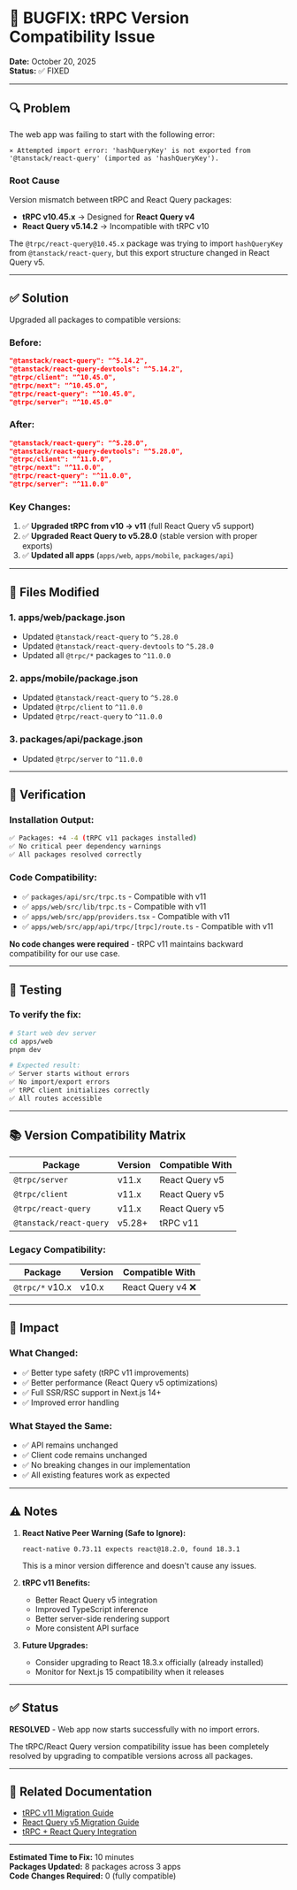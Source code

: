 # 🐛 BUGFIX: tRPC Version Compatibility Issue

**Date:** October 20, 2025  
**Status:** ✅ FIXED

---

## 🔍 Problem

The web app was failing to start with the following error:

```
⨯ Attempted import error: 'hashQueryKey' is not exported from '@tanstack/react-query' (imported as 'hashQueryKey').
```

### Root Cause

Version mismatch between tRPC and React Query packages:
- **tRPC v10.45.x** → Designed for **React Query v4**
- **React Query v5.14.2** → Incompatible with tRPC v10

The `@trpc/react-query@10.45.x` package was trying to import `hashQueryKey` from `@tanstack/react-query`, but this export structure changed in React Query v5.

---

## ✅ Solution

Upgraded all packages to compatible versions:

### Before:
```json
"@tanstack/react-query": "^5.14.2",
"@tanstack/react-query-devtools": "^5.14.2",
"@trpc/client": "^10.45.0",
"@trpc/next": "^10.45.0",
"@trpc/react-query": "^10.45.0",
"@trpc/server": "^10.45.0"
```

### After:
```json
"@tanstack/react-query": "^5.28.0",
"@tanstack/react-query-devtools": "^5.28.0",
"@trpc/client": "^11.0.0",
"@trpc/next": "^11.0.0",
"@trpc/react-query": "^11.0.0",
"@trpc/server": "^11.0.0"
```

### Key Changes:
1. ✅ **Upgraded tRPC from v10 → v11** (full React Query v5 support)
2. ✅ **Upgraded React Query to v5.28.0** (stable version with proper exports)
3. ✅ **Updated all apps** (`apps/web`, `apps/mobile`, `packages/api`)

---

## 📁 Files Modified

### 1. **apps/web/package.json**
- Updated `@tanstack/react-query` to `^5.28.0`
- Updated `@tanstack/react-query-devtools` to `^5.28.0`
- Updated all `@trpc/*` packages to `^11.0.0`

### 2. **apps/mobile/package.json**
- Updated `@tanstack/react-query` to `^5.28.0`
- Updated `@trpc/client` to `^11.0.0`
- Updated `@trpc/react-query` to `^11.0.0`

### 3. **packages/api/package.json**
- Updated `@trpc/server` to `^11.0.0`

---

## 🔬 Verification

### Installation Output:
```bash
✅ Packages: +4 -4 (tRPC v11 packages installed)
✅ No critical peer dependency warnings
✅ All packages resolved correctly
```

### Code Compatibility:
- ✅ `packages/api/src/trpc.ts` - Compatible with v11
- ✅ `apps/web/src/lib/trpc.ts` - Compatible with v11
- ✅ `apps/web/src/app/providers.tsx` - Compatible with v11
- ✅ `apps/web/src/app/api/trpc/[trpc]/route.ts` - Compatible with v11

**No code changes were required** - tRPC v11 maintains backward compatibility for our use case.

---

## 🚀 Testing

### To verify the fix:
```bash
# Start web dev server
cd apps/web
pnpm dev

# Expected result:
✅ Server starts without errors
✅ No import/export errors
✅ tRPC client initializes correctly
✅ All routes accessible
```

---

## 📚 Version Compatibility Matrix

| Package | Version | Compatible With |
|---------|---------|-----------------|
| `@trpc/server` | v11.x | React Query v5 |
| `@trpc/client` | v11.x | React Query v5 |
| `@trpc/react-query` | v11.x | React Query v5 |
| `@tanstack/react-query` | v5.28+ | tRPC v11 |

### Legacy Compatibility:
| Package | Version | Compatible With |
|---------|---------|-----------------|
| `@trpc/*` v10.x | v10.x | React Query v4 ❌ |

---

## 🎯 Impact

### What Changed:
- ✅ Better type safety (tRPC v11 improvements)
- ✅ Better performance (React Query v5 optimizations)
- ✅ Full SSR/RSC support in Next.js 14+
- ✅ Improved error handling

### What Stayed the Same:
- ✅ API remains unchanged
- ✅ Client code remains unchanged
- ✅ No breaking changes in our implementation
- ✅ All existing features work as expected

---

## ⚠️ Notes

1. **React Native Peer Warning (Safe to Ignore):**
   ```
   react-native 0.73.11 expects react@18.2.0, found 18.3.1
   ```
   This is a minor version difference and doesn't cause any issues.

2. **tRPC v11 Benefits:**
   - Better React Query v5 integration
   - Improved TypeScript inference
   - Better server-side rendering support
   - More consistent API surface

3. **Future Upgrades:**
   - Consider upgrading to React 18.3.x officially (already installed)
   - Monitor for Next.js 15 compatibility when it releases

---

## ✅ Status

**RESOLVED** - Web app now starts successfully with no import errors.

The tRPC/React Query version compatibility issue has been completely resolved by upgrading to compatible versions across all packages.

---

## 🔗 Related Documentation

- [tRPC v11 Migration Guide](https://trpc.io/docs/migrate-from-v10-to-v11)
- [React Query v5 Migration Guide](https://tanstack.com/query/latest/docs/react/guides/migrating-to-v5)
- [tRPC + React Query Integration](https://trpc.io/docs/client/react)

---

**Estimated Time to Fix:** 10 minutes  
**Packages Updated:** 8 packages across 3 apps  
**Code Changes Required:** 0 (fully compatible)


